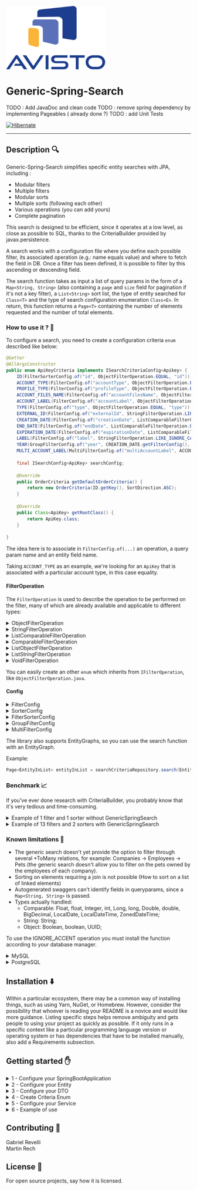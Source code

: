 <img src="assets/logo_avisto.png" alt="Logo Avisto" width="270" height="173" />

# Generic-Spring-Search

TODO : Add JavaDoc and clean code
TODO : remove spring dependency by implementing Pageables ( already done ?)
TODO : add Unit Tests

[![Hibernate](https://img.shields.io/badge/Hibernate-59666C?style=for-the-badge&logo=Hibernate&logoColor=white
)](https://hibernate.org/)

***
## Description 🔍

Generic-Spring-Search simplifies specific entity searches with JPA, including :
- Modular filters
- Multiple filters
- Modular sorts
- Multiple sorts (following each other)
- Various operations (you can add yours)
- Complete pagination


This search is designed to be efficient, since it operates at a low level, as close as possible to SQL, thanks to the CriteriaBuilder provided by javax.persistence.

A search works with a configuration file where you define each possible filter, its associated operation (e.g.: name equals value) and where to fetch the field in DB. Once a filter has been defined, it is possible to filter by this ascending or descending field.

The search function takes as input a list of query params in the form of a `Map<String, String>` (also containing a `page` and `size` field for pagination if it's not a key filter), a `List<String>` sort list, the type of entity searched for `Class<T>` and the type of search configuration enumeration `Class<E>`. In return, this function returns a `Page<T>` containing the number of elements requested and the number of total elements.

### How to use it ? 🤔 <a name="how-to-use-it"></a>

To configure a search, you need to create a configuration criteria `enum` described like below:

```java
@Getter
@AllArgsConstructor
public enum ApiKeyCriteria implements ISearchCriteriaConfig<Apikey> {
    ID(FilterSorterConfig.of("id", ObjectFilterOperation.EQUAL, "id")),
    ACCOUNT_TYPE(FilterConfig.of("accountType", ObjectFilterOperation.EQUAL, "account.accountType.key")),
    PROFILE_TYPE(FilterConfig.of("profileType", ObjectFilterOperation.EQUAL, "account.accountType.profile.key")),
    ACCOUNT_FILES_NAME(FilterConfig.of("accountFilesName", ObjectFilterOperation.EQUAL, "account.files[name]")),
    ACCOUNT_LABEL(FilterConfig.of("accountLabel", ObjectFilterOperation.EQUAL, "account.label")),
    TYPE(FilterConfig.of("type", ObjectFilterOperation.EQUAL, "type")),
    EXTERNAL_ID(FilterConfig.of("externalId", StringFilterOperation.LIKE_IGNORE_CASE, "externalId")),
    CREATION_DATE(FilterConfig.of("creationDate", ListComparableFilterOperation.BETWEEN, "creationDate")),
    END_DATE(FilterConfig.of("endDate", ListComparableFilterOperation.BETWEEN, "endDate")),
    EXPIRATION_DATE(FilterConfig.of("expirationDate", ListComparableFilterOperation.BETWEEN, "expirationDate")),
    LABEL(FilterConfig.of("label", StringFilterOperation.LIKE_IGNORE_CASE_IGNORE_ACCENT, "label", "account.label")),
    YEAR(GroupFilterConfig.of("year", CREATION_DATE.getFilterConfig(), END_DATE.getFilterConfig())),
    MULTI_ACCOUNT_LABEL(MultiFilterConfig.of("multiAccountLabel", ACCOUNT_LABEL.getFilterConfig(), "account"));

    final ISearchConfig<ApiKey> searchConfig;

    @Override
    public OrderCriteria getDefaultOrderCriteria() {
        return new OrderCriteria(ID.getKey(), SortDirection.ASC);
    }
  
    @Override
    public Class<ApiKey> getRootClass() {
        return ApiKey.class;
    }

}
```

The idea here is to associate in `FilterConfig.of(...)` an operation, a query param name and an entity field name.

Taking `ACCOUNT_TYPE` as an example, we're looking for an `ApiKey` that is associated with a particular account type, in this case equality.

#### FilterOperation

The `FilterOperation` is used to describe the operation to be performed on the filter, many of which are already available and applicable to different types:

<details>
  <summary>ObjectFilterOperation</summary>

| Operator Name | Description                                      | Filter Type |
|---------------|--------------------------------------------------|-------------|
| `EQUAL`       | Checks for equality between `field` and `filter` | `Object`    |

</details>

<details>
  <summary>StringFilterOperation</summary>

| Operator Name                          | Description                                                                | Filter Type |
|----------------------------------------|----------------------------------------------------------------------------|-------------|
| `LIKE`                                 | Checks that `field` contains part of the `filter`                          | `String`    |
| `LIKE_IGNORE_CASE`                     | Checks that the `field` contains part of the `filter`, case ignored        | `String`    |
| `LIKE_IGNORE_CASE_IGNORE_ACCENT`       | Checks for equality between `field` and `filter`, case and accents ignored | `String`    |
| `START_WITH`                           | Checks that the `field` begins with the `filter`                           | `String`    |
| `START_WITH_IGNORE_CASE`               | Check that the `field` begins with the `filter`, case ignored              | `String`    |
| `START_WITH_IGNORE_CASE_IGNORE_ACCENT` | Check that the `field` starts with the `filter`, case and accents ignored  | `String`    |
| `EQUAL_IGNORE_CASE`                    | Checks for equality between `field` and `filter`, case                     | `String`    |
| `EQUAL_IGNORE_CASE_IGNORE_ACCENT`      | Checks for equality between `field` and `filter`, case and accents ignored | `String`    |

</details>

<details>
  <summary>ListComparableFilterOperation</summary>

| Operator Name | Description                                            | Filter Type     |
|---------------|--------------------------------------------------------|-----------------|
| `BETWEEN`     | Checks that `field` is between the two `filter` fields | `Comparable[2]` |

</details>

<details>
  <summary>ComparableFilterOperation</summary>

| Operator Name                   | Description                                                      | Filter Type  |
|---------------------------------|------------------------------------------------------------------|--------------|
| `GREATER_THAN_OR_EQUAL`         | Checks that `field` is greater than or equal to `filter`         | `Comparable` |
| `GREATER_THAN_OR_EQUAL_OR_NULL` | Checks that `field` is greater than or equal to `filter` or null | `Comparable` |
| `LESS_THAN_OR_EQUAL`            | Checks that `field` is smaller than or equal to `filter`         | `Comparable` |

</details>

<details>
  <summary>ListObjectFilterOperation</summary>

| Operator Name | Description                                                                | Filter Type |
|---------------|----------------------------------------------------------------------------|-------------|
| `IN_EQUAL`    | Checks the equality of `field` with one of the `fields` in the filter list | `Object[]`  |

</details>

<details>
  <summary>ListStringFilterOperation</summary>

| Operator Name                        | Description                                                                                      | Filter Type |
|--------------------------------------|--------------------------------------------------------------------------------------------------|-------------|
| `IN_LIKE`                            | Checks that `field` contains one of the fields in the `filter` list                              | `String[]`  |
| `IN_EQUAL_IGNORE_CASE_IGNORE_ACCENT` | Checks that `field` is equal to one of the fields in the `filter` list, case and accents ignored | `String[]`  |

</details>

<details>
  <summary>VoidFilterOperation</summary>

| Operator Name         | Description                | Filter Type |
|-----------------------|----------------------------|-------------|
| `NOT_NULL`            | Checks for `field` nullity | `Void`      |
| `NULL`                | Checks for `field` nullity | `Void`      |
| `COLLECTION_IS_EMPTY` | Checks for `field` nullity | `Void`      |

</details>

You can easily create an other `enum` which inherits from `IFilterOperation`, like `ObjectFilterOperation.java`.

#### Config

<details>
  <summary>FilterConfig</summary>

Configures the filter in relation to a field.

Parameters:

| Key                | Filter                        | pathFirst                                                  | paths (Optional)                                            |
|--------------------|-------------------------------|------------------------------------------------------------|-------------------------------------------------------------|
| Name of the filter | Filter that you want to apply | First path to the field where you want to apply the filter | Same function as for the path, but for the remaining fields |

Example:
```java
SEARCH(FilterConfig.of("search", StringFilterOperation.LIKE_IGNORE_CASE, "firstName", "lastName"));
```

</details>

<details>
  <summary>SorterConfig</summary>

You can add additional sorter like `id` in the example to sort your entities.
In this case if we set `sorts = {id,asc}`, the response will be the sort by id in ascending order.

Parameters:

| Key                | path                                                 | 
|--------------------|------------------------------------------------------|
| Name of the sorter | Path to the field where you want to apply the sorter |

Example:
```java
ID(FilterSorterConfig.of("id", ObjectFilterOperation.EQUAL, "id"));
```

</details>

<details>
  <summary>FilterSorterConfig</summary>

This filter groups FilterConfig and SorterConfig. So you can use this config like a sort or like a filter.

Parameters:

| Key                | Filter                        | pathFirst                                                  | paths (Optional)                                            |
|--------------------|-------------------------------|------------------------------------------------------------|-------------------------------------------------------------|
| Name of the sorter | Filter that you want to apply | First path to the field where you want to apply the filter | Same function as for the path, but for the remaining fields |

Example:
```java
ID(FilterSorterConfig.of("id", ObjectFilterOperation.EQUAL, "id"));
```

</details>

<details>
  <summary>GroupFilterConfig</summary>

The purpose of this filter is to group some FilterConfig.

Parameters:

| Key               | Filter                        | Filters (Optional) |
|-------------------|-------------------------------|--------------------|
| Name of the Group | Filter that you want to apply | Other filters      |

Example:
```java
PEOPLE(GroupFilterConfig.of("searchpeople", FIRSTNAME.getFilterConfig(), LASTNAME.getFilterConfig()));
```

</details>

<details>
  <summary>MultiFilterConfig</summary>

To understand this filter, let's take the example of a company: Avisto. Avisto has a `List<Employee>`.
 And if you want to get the employees whose names start with "M" or "N", you can use this filter to apply the name filter twice.

Parameters:

| Key                    | Filter                        | joinPath                                             |
|------------------------|-------------------------------|------------------------------------------------------|
| Name of the Multiplier | Filter that you want to apply | path to the field where you want to apply the filter |

Example:
```java
PEOPLE(GroupFilterConfig.of("searchpeople", FIRSTNAME.getFilterConfig(), LASTNAME.getFilterConfig()));
```

Parameters example:
`searchpeople="M","N"`

</details>

The library also supports EntityGraphs, so you can use the search function with an EntityGraph.

Example:
```java
Page<EntityInList> entityInList = searchCriteriaRepository.search(EntityCriteria.class, params, sorts, EntityInList::new, "NameOfTheEntityGraph");
```

### Benchmark 📈

If you've ever done research with CriteriaBuilder, you probably know that it's very tedious and time-consuming.

<details>
  <summary>Example of 1 filter and 1 sorter without GenericSpringSearch</summary>

```java
public class EmployeeSpecification implements Specification<Employee> {

    private final EmployeeCompleteDTO filter;
    private final String scope;
    private final String order;

    public EmployeeSpecification(
        EmployeeCompleteDTO filter,
        String scope,
        String order
    ) {
        this.filter = filter;
        this.scope = scope;
        this.order = order;
    }

    @Override
    public Predicate toPredicate(Root<Employee> root, CriteriaQuery<?> query,
        CriteriaBuilder criteriaBuilder) {

        List<Predicate> predicates = new ArrayList<>();

        if (filter.getFirstName() != null) {
            predicates.add(criteriaBuilder.like(criteriaBuilder.function("unaccent",
                    String.class,
                    criteriaBuilder.lower(root.get("firstName"))),
                "%" + StringUtils.stripAccents(filter.getFirstName()
                    .toLowerCase()) + "%"));
        }

        Order sortOrder;

        sortOrder = order.equals("asc")
            ? criteriaBuilder.asc(root.get(scope))
            : criteriaBuilder.desc(
                criteriaBuilder.coalesce(root.get(scope), 0));
        query.orderBy(sortOrder);

        return criteriaBuilder.and(predicates.toArray(new Predicate[predicates.size()]));
    }
}
```
</details>

<details>
  <summary>Example of 13 filters and 2 sorters with GenericSpringSearch</summary>

```java
public enum EmployeeCriteria implements ISearchCriteriaConfig<Employee> {
    ID(FilterSorterConfig.of("id", ObjectFilterOperation.EQUAL, "id")),
    FIRSTNAME(FilterSorterConfig.of("firstname", StringFilterOperation.LIKE_IGNORE_CASE, "firstName")),
    LASTNAME(FilterConfig.of("lastname", StringFilterOperation.LIKE_IGNORE_CASE, "lastName")),
    LASTNAME_IGNORE_ACCENT(FilterConfig.of("lastnameIgnoreAccent", StringFilterOperation.LIKE_IGNORE_CASE_IGNORE_ACCENT, "lastName")),
    BIRTHDATE(FilterConfig.of("birthdate", ListComparableFilterOperation.BETWEEN, "birthDate")),
    MARRYING(FilterConfig.of("marrying", ObjectFilterOperation.EQUAL, "marriedEmployee.id")),
    COMPANY(FilterConfig.of("company", StringFilterOperation.START_WITH, "company.name")),
    FIRSTNAME_OR_LASTNAME(FilterConfig.of("firstnameLastname", StringFilterOperation.LIKE_IGNORE_CASE, "firstName", "lastName")),
    FIRSTNAME_AND_LASTNAME(GroupFilterConfig.of("searchName", FIRSTNAME.getFilterConfig(), LASTNAME.getFilterConfig())),
    SEARCH_MARRIED(MultiFilterConfig.of("search_married", FIRSTNAME_AND_LASTNAME.getFilterConfig(), "marriedEmployee.id")),
    PET_NAME(FilterConfig.of("petName", StringFilterOperation.LIKE_IGNORE_CASE, "pets[name]")),
    PET_SPECIES(FilterConfig.of("petSpecies", ObjectFilterOperation.EQUAL, "pets[species]")),
    PETS(GroupFilterConfig.of("searchPets", PET_NAME.getFilterConfig(), PET_SPECIES.getFilterConfig())),
    MULTI_PETS(MultiFilterConfig.of("multiPets", PET_SPECIES.getFilterConfig(), "pets"));

    final ISearchConfig<Employee> searchConfig;

    @Override
    public OrderCriteria getDefaultOrderCriteria() {
        return new OrderCriteria(ID.getKey(), SortDirection.ASC);
    }

    @Override
    public Class<Employee> getRootClass() {
        return Employee.class;
    }
}
```

</details>


### Known limitations 🐧

- The generic search doesn't yet provide the option to filter through several *ToMany relations, for example: Companies → Employees → Pets (the generic search doesn't allow you to filter on the pets owned by the employees of each company).
- Sorting on elements requiring a join is not possible (How to sort on a list of linked elements)
- Autogenerated swaggers can't identify fields in queryparams, since a `Map<String, String>` is passed.
- Types actually handled:
    - Comparable: Float, float, Integer, int, Long, long, Double, double, BigDecimal, LocalDate, LocalDateTime, ZonedDateTime;
    - String: String;
    - Object: Boolean, boolean, UUID;

To use the IGNORE_ACCENT operation you must install the function according to your database manager.

<details>
  <summary>MySQL</summary>

```sql
DROP FUNCTION IF EXISTS unaccent;
DELIMITER |
CREATE FUNCTION unaccent( textvalue VARCHAR(10000) ) RETURNS VARCHAR(10000)
DETERMINISTIC
NO SQL
    BEGIN

    SET @textvalue = textvalue COLLATE utf8mb4_general_ci;

    -- ACCENTS
    SET @withaccents = 'ŠšŽžÀÁÂÃÄÅÆÇÈÉÊËÌÍÎÏÑÒÓÔÕÖØÙÚÛÜÝŸÞàáâãäåæçèéêëìíîïñòóôõöøùúûüýÿþƒ';
    SET @withoutaccents = 'SsZzAAAAAAACEEEEIIIINOOOOOOUUUUYYBaaaaaaaceeeeiiiinoooooouuuuyybf';
    SET @count = LENGTH(@withaccents);

    WHILE @count > 0 DO
    SET @textvalue = REPLACE(@textvalue, SUBSTRING(@withaccents, @count, 1), SUBSTRING(@withoutaccents, @count, 1));
    SET @count = @count - 1;
    END WHILE;

    -- SPECIAL CHARS

    SET @special = '«»’”“!@#$%¨&()_+=§¹²³£¢¬"`´{[^~}]<,>.:;?/°ºª+|\';
    SET @count = LENGTH(@special);

    WHILE @count > 0 DO
    SET @textvalue = REPLACE(@textvalue, SUBSTRING(@special, @count, 1), '');
    SET @count = @count - 1;
    END WHILE;

    RETURN @textvalue;
END
|
DELIMITER ;
```

</details>


<details>
  <summary>PostgreSQL</summary>

```sql
CREATE EXTENSION IF NOT EXISTS "unaccent";
```

</details>




## Installation ⬇️
Within a particular ecosystem, there may be a common way of installing things, such as using Yarn, NuGet, or Homebrew. However, consider the possibility that whoever is reading your README is a novice and would like more guidance. Listing specific steps helps remove ambiguity and gets people to using your project as quickly as possible. If it only runs in a specific context like a particular programming language version or operating system or has dependencies that have to be installed manually, also add a Requirements subsection.

## Getting started ✋

<details>
  <summary>1 - Configure your SpringBootApplication</summary>

Firstly, you need to specify that you want Spring to scan your package and the library package to allow Spring bean detectiona and injection, so in your SpringBootApplication add this line :
  ```java
  @SpringBootApplication(scanBasePackages = {"your_package", "com.avisto.genericspringsearch"})
  ```
</details>

<details>
  <summary>2 - Configure your Entity</summary>

For the library to correctly analyze your entity, you must add SearchableEntity to your Entity :
```java
  public class Entity implements SearchableEntity {}
  ```
</details>

<details>
  <summary>3 - Configure your DTO</summary>

Pas nécessaire je pense à voir
```java
  protected EntityDTO(Entity entity) {
    this.id = entity.getId();
    this.name = entity.getName();
  }

  @Getter
  public static class EntityInList extends EntityDTO {

  public EntityInList(Entity entity) {
    super(entity);
  }
}
  ```
</details>

<details>
  <summary>4 - Create Criteria Enum</summary>

To specify a filter for your search, you need to create an enum as described in [How to use it ? 🤔](#how-to-use-it).

</details>

<details>
  <summary>5 - Configure your Service</summary>

To integrate the library into your services, add the following lines :
```java
  private final SearchCriteriaRepository<Entity, EntityCriteria> searchCriteriaRepository;
  ```
</details>

<details>
  <summary>6 - Example of use</summary>

This example shows you how to search your entity with EntityCriteria Enum :
```java
  public Page<EntityDTO.EntityInList> getEntities(Map<String, String> params, List<String> sorts) {
    return searchCriteriaRepository.search(EntityCriteria.class, params, sorts, EntityDTO.EntityInList::new);
  }
```
</details>


## Contributing 👯

Gabriel Revelli\
Martin Rech

## License 📃
For open source projects, say how it is licensed.